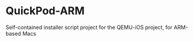 # QuickPod-ARM
Self-contained installer script project for the QEMU-iOS project, for ARM-based Macs
